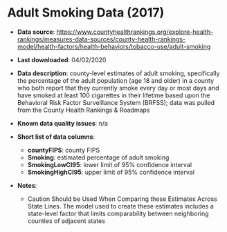 # Adult Smoking Data (2017)

- **Data source**: https://www.countyhealthrankings.org/explore-health-rankings/measures-data-sources/county-health-rankings-model/health-factors/health-behaviors/tobacco-use/adult-smoking

- **Last downloaded**: 04/02/2020

- **Data description**: county-level estimates of adult smoking, specifically the percentage of the adult population (age 18 and older) in a county who both report that they currently smoke every day or most days and have smoked at least 100 cigarettes in their lifetime based upon the Behavioral Risk Factor Surveillance System (BRFSS); data was pulled from the County Health Rankings & Roadmaps

- **Known data quality issues**: n/a

- **Short list of data columns**: 
	- **countyFIPS**: county FIPS
	- **Smoking**: estimated percentage of adult smoking
	- **SmokingLowCI95**: lower limit of 95% confidence interval
	- **SmokingHighCI95**: upper limit of 95% confidence interval

- **Notes**: 
	- Caution Should be Used When Comparing these Estimates Across State Lines. The model used to create these estimates includes a state-level factor that limits comparability between neighboring counties of adjacent states


